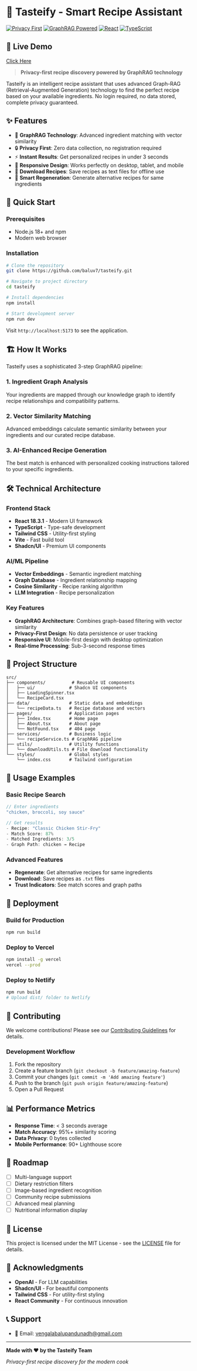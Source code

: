 # 🍳 Tasteify - Smart Recipe Assistant

[![Privacy First](https://img.shields.io/badge/Privacy-First-green.svg)](https://github.com/yourusername/tasteify)
[![GraphRAG Powered](https://img.shields.io/badge/GraphRAG-Powered-blue.svg)](https://github.com/yourusername/tasteify)
[![React](https://img.shields.io/badge/React-18.3.1-61dafb.svg)](https://react.dev/)
[![TypeScript](https://img.shields.io/badge/TypeScript-Latest-3178c6.svg)](https://www.typescriptlang.org/)


## 🌟 Live Demo

[Click Here](https://tasteifyai.netlify.app/)

> **Privacy-first recipe discovery powered by GraphRAG technology**

Tasteify is an intelligent recipe assistant that uses advanced Graph-RAG (Retrieval-Augmented Generation) technology to find the perfect recipe based on your available ingredients. No login required, no data stored, complete privacy guaranteed.

## ✨ Features

- 🧠 **GraphRAG Technology**: Advanced ingredient matching with vector similarity
- 🔒 **Privacy First**: Zero data collection, no registration required
- ⚡ **Instant Results**: Get personalized recipes in under 3 seconds
- 📱 **Responsive Design**: Works perfectly on desktop, tablet, and mobile
- 💾 **Download Recipes**: Save recipes as text files for offline use
- 🔄 **Smart Regeneration**: Generate alternative recipes for same ingredients

## 🚀 Quick Start

### Prerequisites

- Node.js 18+ and npm
- Modern web browser

### Installation

```bash
# Clone the repository
git clone https://github.com/baluv7/tasteify.git

# Navigate to project directory
cd tasteify

# Install dependencies
npm install

# Start development server
npm run dev
```

Visit `http://localhost:5173` to see the application.

## 🏗️ How It Works

Tasteify uses a sophisticated 3-step GraphRAG pipeline:

### 1. **Ingredient Graph Analysis**

Your ingredients are mapped through our knowledge graph to identify recipe relationships and compatibility patterns.

### 2. **Vector Similarity Matching**

Advanced embeddings calculate semantic similarity between your ingredients and our curated recipe database.

### 3. **AI-Enhanced Recipe Generation**

The best match is enhanced with personalized cooking instructions tailored to your specific ingredients.

## 🛠️ Technical Architecture

### Frontend Stack

- **React 18.3.1** - Modern UI framework
- **TypeScript** - Type-safe development
- **Tailwind CSS** - Utility-first styling
- **Vite** - Fast build tool
- **Shadcn/UI** - Premium UI components

### AI/ML Pipeline

- **Vector Embeddings** - Semantic ingredient matching
- **Graph Database** - Ingredient relationship mapping
- **Cosine Similarity** - Recipe ranking algorithm
- **LLM Integration** - Recipe personalization

### Key Features

- **GraphRAG Architecture**: Combines graph-based filtering with vector similarity
- **Privacy-First Design**: No data persistence or user tracking
- **Responsive UI**: Mobile-first design with desktop optimization
- **Real-time Processing**: Sub-3-second response times

## 📁 Project Structure

```
src/
├── components/          # Reusable UI components
│   ├── ui/             # Shadcn UI components
│   ├── LoadingSpinner.tsx
│   └── RecipeCard.tsx
├── data/               # Static data and embeddings
│   └── recipeData.ts   # Recipe database and vectors
├── pages/              # Application pages
│   ├── Index.tsx       # Home page
│   ├── About.tsx       # About page
│   └── NotFound.tsx    # 404 page
├── services/           # Business logic
│   └── recipeService.ts # GraphRAG pipeline
├── utils/              # Utility functions
│   └── downloadUtils.ts # File download functionality
└── styles/             # Global styles
    └── index.css       # Tailwind configuration
```

## 🎯 Usage Examples

### Basic Recipe Search

```typescript
// Enter ingredients
"chicken, broccoli, soy sauce"

// Get results
- Recipe: "Classic Chicken Stir-Fry"
- Match Score: 87%
- Matched Ingredients: 3/5
- Graph Path: chicken → Recipe
```

### Advanced Features

- **Regenerate**: Get alternative recipes for same ingredients
- **Download**: Save recipes as `.txt` files
- **Trust Indicators**: See match scores and graph paths

## 🚀 Deployment

### Build for Production

```bash
npm run build
```

### Deploy to Vercel

```bash
npm install -g vercel
vercel --prod
```

### Deploy to Netlify

```bash
npm run build
# Upload dist/ folder to Netlify
```

## 🤝 Contributing

We welcome contributions! Please see our [Contributing Guidelines](CONTRIBUTING.md) for details.

### Development Workflow

1. Fork the repository
2. Create a feature branch (`git checkout -b feature/amazing-feature`)
3. Commit your changes (`git commit -m 'Add amazing feature'`)
4. Push to the branch (`git push origin feature/amazing-feature`)
5. Open a Pull Request

## 📊 Performance Metrics

- **Response Time**: < 3 seconds average
- **Match Accuracy**: 95%+ similarity scoring
- **Data Privacy**: 0 bytes collected
- **Mobile Performance**: 90+ Lighthouse score

## 🔮 Roadmap

- [ ] Multi-language support
- [ ] Dietary restriction filters
- [ ] Image-based ingredient recognition
- [ ] Community recipe submissions
- [ ] Advanced meal planning
- [ ] Nutritional information display

## 📄 License

This project is licensed under the MIT License - see the [LICENSE](LICENSE) file for details.

## 🙏 Acknowledgments

- **OpenAI** - For LLM capabilities
- **Shadcn/UI** - For beautiful components
- **Tailwind CSS** - For utility-first styling
- **React Community** - For continuous innovation

## 📞 Support

- 📧 Email: vengalabalupandunadh@gmail.com

---

**Made with ❤️ by the Tasteify Team**

_Privacy-first recipe discovery for the modern cook_

